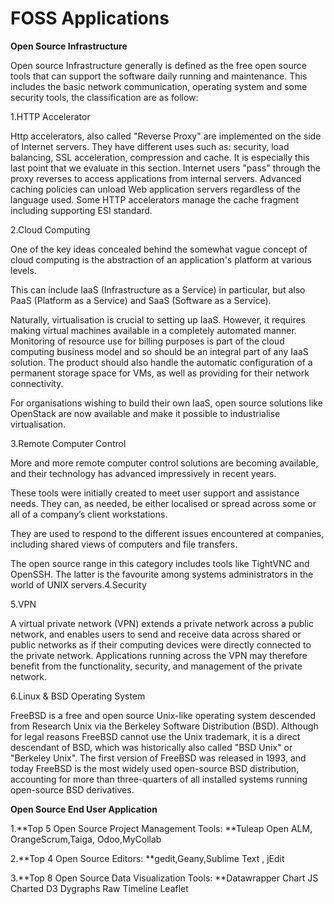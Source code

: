 # FOSS Applications

**Open Source Infrastructure**

Open source Infrastructure generally is defined as the free open source tools that can support the software daily running and maintenance. This includes the basic network communication, operating system and some security tools, the classification are as follow:

1.HTTP Accelerator

Http accelerators, also called "Reverse Proxy" are implemented on the side of Internet servers. They have different uses such as: security, load balancing, SSL acceleration, compression and cache. It is especially this last point that we evaluate in this section. Internet users "pass" through the proxy reverses to access applications from internal servers. Advanced caching policies can unload Web application servers regardless of the language used. Some HTTP accelerators manage the cache fragment including supporting ESI standard.

2.Cloud Computing

One of the key ideas concealed behind the somewhat vague concept of cloud computing is the abstraction of an application's platform at various levels.

This can include IaaS \(Infrastructure as a Service\) in particular, but also PaaS \(Platform as a Service\) and SaaS \(Software as a Service\).

Naturally, virtualisation is crucial to setting up IaaS. However, it requires making virtual machines available in a completely automated manner. Monitoring of resource use for billing purposes is part of the cloud computing business model and so should be an integral part of any IaaS solution. The product should also handle the automatic configuration of a permanent storage space for VMs, as well as providing for their network connectivity.

For organisations wishing to build their own IaaS, open source solutions like OpenStack are now available and make it possible to industrialise virtualisation.

3.Remote Computer Control

More and more remote computer control solutions are becoming available, and their technology has advanced impressively in recent years.

These tools were initially created to meet user support and assistance needs. They can, as needed, be either localised or spread across some or all of a company’s client workstations.

They are used to respond to the different issues encountered at companies, including shared views of computers and file transfers.

The open source range in this category includes tools like TightVNC and OpenSSH. The latter is the favourite among systems administrators in the world of UNIX servers.4.Security

5.VPN

A virtual private network \(VPN\) extends a private network across a public network, and enables users to send and receive data across shared or public networks as if their computing devices were directly connected to the private network. Applications running across the VPN may therefore benefit from the functionality, security, and management of the private network.

6.Linux & BSD Operating System

FreeBSD is a free and open source Unix-like operating system descended from Research Unix via the Berkeley Software Distribution \(BSD\). Although for legal reasons FreeBSD cannot use the Unix trademark, it is a direct descendant of BSD, which was historically also called "BSD Unix" or "Berkeley Unix". The first version of FreeBSD was released in 1993, and today FreeBSD is the most widely used open-source BSD distribution, accounting for more than three-quarters of all installed systems running open-source BSD derivatives.



**Open Source End User Application**

1.**Top 5 Open Source Project Management Tools: **Tuleap Open ALM, OrangeScrum,Taiga, Odoo,MyCollab

2.**Top 4 Open Source Editors: **gedit,Geany,Sublime Text , jEdit

3.**Top 8 Open Source Data Visualization Tools: **Datawrapper Chart JS Charted D3 Dygraphs Raw Timeline Leaflet

